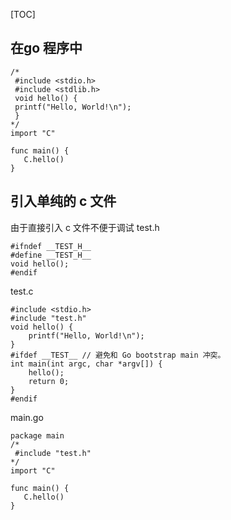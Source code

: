 [TOC]

## 在go 程序中
```
/*
 #include <stdio.h>
 #include <stdlib.h>
 void hello() {
 printf("Hello, World!\n");
 }
*/
import "C"

func main() {
   C.hello()
}
```
## 引入单纯的 c 文件
由于直接引入 c 文件不便于调试
test.h
```
#ifndef __TEST_H__
#define __TEST_H__
void hello();
#endif
```
test.c
```
#include <stdio.h>
#include "test.h"
void hello() {
    printf("Hello, World!\n");
}
#ifdef __TEST__ // 避免和 Go bootstrap main 冲突。
int main(int argc, char *argv[]) {
    hello();
    return 0;
}
#endif
```
main.go
```
package main
/*
 #include "test.h"
*/
import "C"

func main() {
   C.hello()
}
```